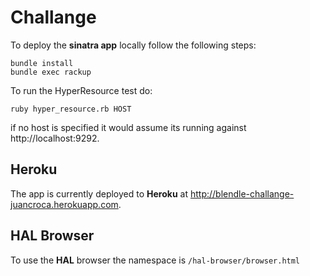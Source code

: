 # Challange
To deploy the __sinatra app__ locally follow the following steps:

```
bundle install
bundle exec rackup
```

To run the HyperResource test do:

```
ruby hyper_resource.rb HOST
```
if no host is specified it would assume its running against http://localhost:9292.


## Heroku

The app is currently deployed to __Heroku__ at http://blendle-challange-juancroca.herokuapp.com.

## HAL Browser
To use the __HAL__ browser the namespace is `/hal-browser/browser.html`  
